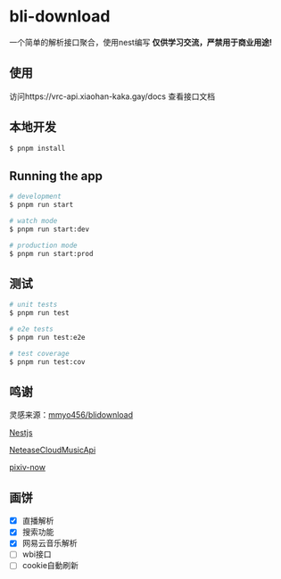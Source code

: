 # bli-download

一个简单的解析接口聚合，使用nest编写
**仅供学习交流，严禁用于商业用途!**

## 使用
访问https://vrc-api.xiaohan-kaka.gay/docs 查看接口文档

## 本地开发

```bash
$ pnpm install
```

## Running the app

```bash
# development
$ pnpm run start

# watch mode
$ pnpm run start:dev

# production mode
$ pnpm run start:prod
```

## 测试

```bash
# unit tests
$ pnpm run test

# e2e tests
$ pnpm run test:e2e

# test coverage
$ pnpm run test:cov
```
## 鸣谢
灵感来源：[mmyo456/blidownload](https://github.com/mmyo456/blidownload)

[Nestjs](https://nestjs.com/)

[NeteaseCloudMusicApi](https://github.com/Binaryify/NeteaseCloudMusicApi)

[pixiv-now](https://github.com/FreeNowOrg/PixivNow)



## 画饼
- [x] 直播解析
- [x] 搜索功能
- [x] 网易云音乐解析
- [ ] wbi接口
- [ ] cookie自動刷新
